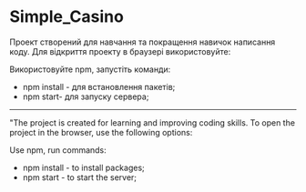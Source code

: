 # Simple_Casino

Проект створений для навчання та покращення навичок написання коду. Для відкриття проекту в браузері використовуйте:

Використовуйте npm, запустіть команди:
   - npm install - для встановлення пакетів;
   - npm start- для запуску сервера;

-------------------------------------------------------------------------------------------------------------------------------

"The project is created for learning and improving coding skills. To open the project in the browser, use the following options:

Use npm, run commands:
   - npm install - to install packages;
   - npm start - to start the server;
